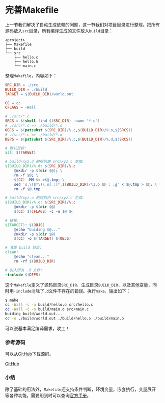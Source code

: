 # 完善Makefile

上一节我们解决了自动生成依赖的问题，这一节我们对项目目录进行整理，把所有源码放入`src`目录，所有编译生成的文件放入`build`目录：

```ascii
<project>
├── Makefile
├── build
└── src
    ├── hello.c
    ├── hello.h
    └── main.c
```

整理`Makefile`，内容如下：

```makefile
SRC_DIR = ./src
BUILD_DIR = ./build
TARGET = $(BUILD_DIR)/world.out

CC = cc
CFLAGS = -Wall

# ./src/*.c
SRCS = $(shell find $(SRC_DIR) -name '*.c')
# ./src/*.c => ./build/*.o
OBJS = $(patsubst $(SRC_DIR)/%.c,$(BUILD_DIR)/%.o,$(SRCS))
# ./src/*.c => ./build/*.d
DEPS = $(patsubst $(SRC_DIR)/%.c,$(BUILD_DIR)/%.d,$(SRCS))

# 默认目标:
all: $(TARGET)

# build/xyz.d 的规则由 src/xyz.c 生成:
$(BUILD_DIR)/%.d: $(SRC_DIR)/%.c
	@mkdir -p $(dir $@); \
	rm -f $@; \
	$(CC) -MM $< >$@.tmp; \
	sed 's,\($*\)\.o[ :]*,$(BUILD_DIR)/\1.o $@ : ,g' < $@.tmp > $@; \
	rm -f $@.tmp

# build/xyz.o 的规则由 src/xyz.c 生成:
$(BUILD_DIR)/%.o: $(SRC_DIR)/%.c
	@mkdir -p $(dir $@)
	$(CC) $(CFLAGS) -c -o $@ $<

# 链接:
$(TARGET): $(OBJS)
	@echo "buiding $@..."
	@mkdir -p $(dir $@)
	$(CC) -o $(TARGET) $(OBJS)

# 清理 build 目录:
clean:
	@echo "clean..."
	rm -rf $(BUILD_DIR)

# 引入所有 .d 文件:
-include $(DEPS)
```

这个`Makefile`定义了源码目录`SRC_DIR`、生成目录`BUILD_DIR`，以及其他变量，同时用`-include`消除了`.d`文件不存在的错误。执行`make`，输出如下：

```bash
$ make
cc -Wall -c -o build/hello.o src/hello.c
cc -Wall -c -o build/main.o src/main.c
buiding build/world.out...
cc -o ./build/world.out ./build/hello.o ./build/main.o
```

可以说基本满足编译需求，收工！

### 参考源码

可以从[GitHub](https://github.com/michaelliao/makefile-tutorial/tree/main/v7)下载源码。

<a class="git-explorer" href="https://github.com/michaelliao/makefile-tutorial/tree/main/v7">GitHub</a>

### 小结

除了基础的用法外，`Makefile`还支持条件判断，环境变量，嵌套执行，变量展开等各种功能，需要用到时可以查询[官方手册](https://www.gnu.org/software/make/manual/html_node/index.html)。
